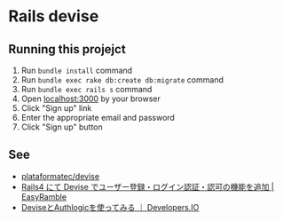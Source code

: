 # Rails devise

## Running this projejct

1. Run `bundle install` command
1. Run `bundle exec rake db:create db:migrate` command
1. Run `bundle exec rails s` command
1. Open [localhost:3000](http://localhost:3000/) by your browser
1. Click "Sign up" link
1. Enter the appropriate email and password
1. Click "Sign up" button

## See

* [plataformatec/devise](https://github.com/plataformatec/devise)
* [Rails4 にて Devise でユーザー登録・ログイン認証・認可の機能を追加 | EasyRamble](http://easyramble.com/devise-on-rails.html)
* [DeviseとAuthlogicを使ってみる ｜ Developers.IO](http://dev.classmethod.jp/server-side/devise_authlogic_use/)
